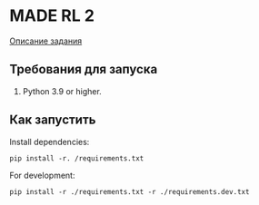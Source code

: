 # MADE RL 2

[Описание задания](https://docs.google.com/document/d/1laNIbABgIdjLiwHbd0sl0l_A4qGZcuQaOlQNrza82bQ/edit)


## Требования для запуска

1. Python 3.9 or higher.

## Как запустить

Install dependencies:
```
pip install -r. /requirements.txt
```

For development:
```
pip install -r ./requirements.txt -r ./requirements.dev.txt
```

